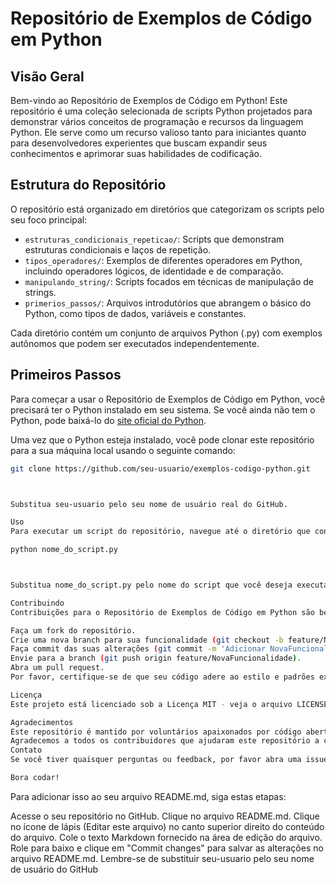 # Repositório de Exemplos de Código em Python

## Visão Geral

Bem-vindo ao Repositório de Exemplos de Código em Python! Este repositório é uma coleção selecionada de scripts Python projetados para demonstrar vários conceitos de programação e recursos da linguagem Python. Ele serve como um recurso valioso tanto para iniciantes quanto para desenvolvedores experientes que buscam expandir seus conhecimentos e aprimorar suas habilidades de codificação.

## Estrutura do Repositório

O repositório está organizado em diretórios que categorizam os scripts pelo seu foco principal:

- `estruturas_condicionais_repeticao/`: Scripts que demonstram estruturas condicionais e laços de repetição.
- `tipos_operadores/`: Exemplos de diferentes operadores em Python, incluindo operadores lógicos, de identidade e de comparação.
- `manipulando_string/`: Scripts focados em técnicas de manipulação de strings.
- `primerios_passos/`: Arquivos introdutórios que abrangem o básico do Python, como tipos de dados, variáveis e constantes.

Cada diretório contém um conjunto de arquivos Python (.py) com exemplos autônomos que podem ser executados independentemente.

## Primeiros Passos

Para começar a usar o Repositório de Exemplos de Código em Python, você precisará ter o Python instalado em seu sistema. Se você ainda não tem o Python, pode baixá-lo do [site oficial do Python](https://www.python.org/downloads/).

Uma vez que o Python esteja instalado, você pode clonar este repositório para a sua máquina local usando o seguinte comando:

```bash
git clone https://github.com/seu-usuario/exemplos-codigo-python.git



Substitua seu-usuario pelo seu nome de usuário real do GitHub.

Uso
Para executar um script do repositório, navegue até o diretório que contém o script e execute-o usando o interpretador Python:

python nome_do_script.py



Substitua nome_do_script.py pelo nome do script que você deseja executar.

Contribuindo
Contribuições para o Repositório de Exemplos de Código em Python são bem-vindas! Se você tem um exemplo que gostaria de adicionar ou uma melhoria para um script existente, siga estes passos:

Faça um fork do repositório.
Crie uma nova branch para sua funcionalidade (git checkout -b feature/NovaFuncionalidade).
Faça commit das suas alterações (git commit -m 'Adicionar NovaFuncionalidade').
Envie para a branch (git push origin feature/NovaFuncionalidade).
Abra um pull request.
Por favor, certifique-se de que seu código adere ao estilo e padrões existentes. Inclua comentários e atualize a documentação conforme necessário.

Licença
Este projeto está licenciado sob a Licença MIT - veja o arquivo LICENSE.md para detalhes.

Agradecimentos
Este repositório é mantido por voluntários apaixonados por código aberto e educação.
Agradecemos a todos os contribuidores que ajudaram este repositório a crescer com suas valiosas contribuições.
Contato
Se você tiver quaisquer perguntas ou feedback, por favor abra uma issue no repositório, e nós retornaremos o mais breve possível.

Bora codar!

```

Para adicionar isso ao seu arquivo README.md, siga estas etapas:

Acesse o seu repositório no GitHub.
Clique no arquivo README.md.
Clique no ícone de lápis (Editar este arquivo) no canto superior direito do conteúdo do arquivo.
Cole o texto Markdown fornecido na área de edição do arquivo.
Role para baixo e clique em "Commit changes" para salvar as alterações no arquivo README.md.
Lembre-se de substituir seu-usuario pelo seu nome de usuário do GitHub